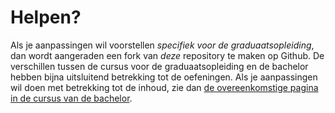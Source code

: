 # Helpen?

Als je aanpassingen wil voorstellen *specifiek voor de graduaatsopleiding*, dan wordt aangeraden een fork van *deze* repository te maken op Github. De verschillen tussen de cursus voor de graduaatsopleiding en de bachelor hebben bijna uitsluitend betrekking tot de oefeningen. Als je aanpassingen wil doen met betrekking tot de inhoud, zie dan [de overeenkomstige pagina in de cursus van de bachelor](https://timdams.gitbook.io/project/inleiding/helpen).
